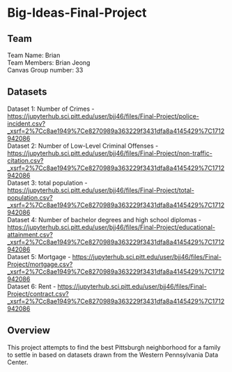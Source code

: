 # Big-Ideas-Final-Project
## Team
Team Name: Brian </br>
Team Members: Brian Jeong </br>
Canvas Group number: 33 </br>
## Datasets
Dataset 1: Number of Crimes - https://jupyterhub.sci.pitt.edu/user/bjj46/files/Final-Project/police-incident.csv?_xsrf=2%7Cc8ae1949%7Ce8270989a363229f3431dfa8a4145429%7C1712942086  </br>
Dataset 2: Number of Low-Level Criminal Offenses - https://jupyterhub.sci.pitt.edu/user/bjj46/files/Final-Project/non-traffic-citation.csv?_xsrf=2%7Cc8ae1949%7Ce8270989a363229f3431dfa8a4145429%7C1712942086 </br>
Dataset 3: total population - https://jupyterhub.sci.pitt.edu/user/bjj46/files/Final-Project/total-population.csv?_xsrf=2%7Cc8ae1949%7Ce8270989a363229f3431dfa8a4145429%7C1712942086 </br>
Dataset 4: Number of bachelor degrees and high school diplomas - https://jupyterhub.sci.pitt.edu/user/bjj46/files/Final-Project/educational-attainment.csv?_xsrf=2%7Cc8ae1949%7Ce8270989a363229f3431dfa8a4145429%7C1712942086 </br>
Dataset 5: Mortgage - https://jupyterhub.sci.pitt.edu/user/bjj46/files/Final-Project/mortgage.csv?_xsrf=2%7Cc8ae1949%7Ce8270989a363229f3431dfa8a4145429%7C1712942086 </br>
Dataset 6: Rent - https://jupyterhub.sci.pitt.edu/user/bjj46/files/Final-Project/contract.csv?_xsrf=2%7Cc8ae1949%7Ce8270989a363229f3431dfa8a4145429%7C1712942086  </br>
## Overview
This project attempts to find the best Pittsburgh neighborhood for a family to settle in based on datasets drawn from the Western Pennsylvania Data Center.

